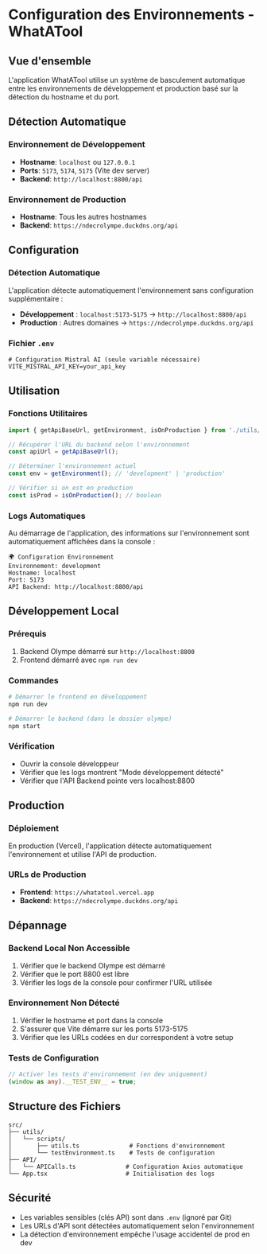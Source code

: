 # Configuration des Environnements - WhatATool

## Vue d'ensemble

L'application WhatATool utilise un système de basculement automatique entre les environnements de développement et production basé sur la détection du hostname et du port.

## Détection Automatique

### Environnement de Développement
- **Hostname**: `localhost` ou `127.0.0.1`
- **Ports**: `5173`, `5174`, `5175` (Vite dev server)
- **Backend**: `http://localhost:8800/api`

### Environnement de Production
- **Hostname**: Tous les autres hostnames
- **Backend**: `https://ndecrolympe.duckdns.org/api`

## Configuration

### Détection Automatique
L'application détecte automatiquement l'environnement sans configuration supplémentaire :
- **Développement** : `localhost:5173-5175` → `http://localhost:8800/api`  
- **Production** : Autres domaines → `https://ndecrolympe.duckdns.org/api`

### Fichier `.env`
```env
# Configuration Mistral AI (seule variable nécessaire)
VITE_MISTRAL_API_KEY=your_api_key
```

## Utilisation

### Fonctions Utilitaires

```typescript
import { getApiBaseUrl, getEnvironment, isOnProduction } from './utils/scripts/utils';

// Récupérer l'URL du backend selon l'environnement
const apiUrl = getApiBaseUrl();

// Déterminer l'environnement actuel
const env = getEnvironment(); // 'development' | 'production'

// Vérifier si on est en production
const isProd = isOnProduction(); // boolean
```

### Logs Automatiques

Au démarrage de l'application, des informations sur l'environnement sont automatiquement affichées dans la console :

```
🌍 Configuration Environnement
Environnement: development
Hostname: localhost
Port: 5173
API Backend: http://localhost:8800/api
```

## Développement Local

### Prérequis
1. Backend Olympe démarré sur `http://localhost:8800`
2. Frontend démarré avec `npm run dev`

### Commandes
```bash
# Démarrer le frontend en développement
npm run dev

# Démarrer le backend (dans le dossier olympe)
npm start
```

### Vérification
- Ouvrir la console développeur
- Vérifier que les logs montrent "Mode développement détecté"
- Vérifier que l'API Backend pointe vers localhost:8800

## Production

### Déploiement
En production (Vercel), l'application détecte automatiquement l'environnement et utilise l'API de production.

### URLs de Production
- **Frontend**: `https://whatatool.vercel.app`
- **Backend**: `https://ndecrolympe.duckdns.org/api`

## Dépannage

### Backend Local Non Accessible
1. Vérifier que le backend Olympe est démarré
2. Vérifier que le port 8800 est libre
3. Vérifier les logs de la console pour confirmer l'URL utilisée

### Environnement Non Détecté
1. Vérifier le hostname et port dans la console
2. S'assurer que Vite démarre sur les ports 5173-5175
3. Vérifier que les URLs codées en dur correspondent à votre setup

### Tests de Configuration
```typescript
// Activer les tests d'environnement (en dev uniquement)
(window as any).__TEST_ENV__ = true;
```

## Structure des Fichiers

```
src/
├── utils/
│   └── scripts/
│       ├── utils.ts              # Fonctions d'environnement
│       └── testEnvironment.ts    # Tests de configuration
├── API/
│   └── APICalls.ts              # Configuration Axios automatique
└── App.tsx                      # Initialisation des logs
```

## Sécurité

- Les variables sensibles (clés API) sont dans `.env` (ignoré par Git)
- Les URLs d'API sont détectées automatiquement selon l'environnement
- La détection d'environnement empêche l'usage accidentel de prod en dev